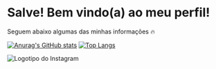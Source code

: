 <h1>Salve! Bem vindo(a) ao meu perfil!</h1>
<p>Seguem abaixo algumas das minhas informações 🔥</p>

[![Anurag's GitHub stats](https://github-readme-stats.vercel.app/api?username=MatheusSSWeb&count_private=true&show_icons=true&theme=dark&bg_color=#000000&hide_border=true)](https://github.com/anuraghazra/github-readme-stats) 
[![Top Langs](https://github-readme-stats.vercel.app/api/top-langs/?username=MatheusSSWeb&layout=compact&theme=dark)](https://github.com/MatheusSSWeb/github-readme-stats)

<img src="https://icons8.com/icon/59813/instagram" alt="Logotipo do Instagram">
